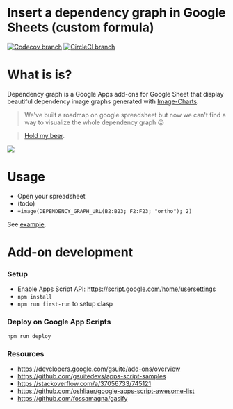 Insert a dependency graph in Google Sheets (custom formula)
============================================================

[![Codecov branch](https://img.shields.io/codecov/c/github/image-charts/google-sheets-add-on-dependency-graph/master.svg)](https://codecov.io/gh/image-charts/google-sheets-add-on-dependency-graph) [![CircleCI branch](https://img.shields.io/circleci/project/github/image-charts/google-sheets-add-on-dependency-graph/master.svg)](https://circleci.com/gh/image-charts/google-sheets-add-on-dependency-graph)

# What is is?

Dependency graph is a Google Apps add-ons for Google Sheet that display beautiful dependency image graphs generated with [Image-Charts](https://www.image-charts.com/?google-sheets-add-on-dependency-graph).

> We've built a roadmap on google spreadsheet but now we can't find a way to visualize the whole dependency graph 😥

> [Hold my beer](https://twitter.com/FGRibreau/status/1041782155364446208).

![](https://pbs.twimg.com/media/DnUnQm9XcAAa7fk.jpg)

# Usage

- Open your spreadsheet
- (todo)
- `=image(DEPENDENCY_GRAPH_URL(B2:B23; F2:F23; "ortho"); 2)`

See [example](#todo).

# Add-on development

### Setup

- Enable Apps Script API: https://script.google.com/home/usersettings
- `npm install`
- `npm run first-run` to setup clasp

### Deploy on Google App Scripts

```
npm run deploy
```


### Resources

- https://developers.google.com/gsuite/add-ons/overview
- https://github.com/gsuitedevs/apps-script-samples
- https://stackoverflow.com/a/37056733/745121
- https://github.com/oshliaer/google-apps-script-awesome-list
- https://github.com/fossamagna/gasify
